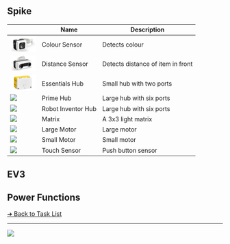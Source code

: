 
## Spike

|   | Name | Description |
| - | - | - |
| <img src="spike/color-sensor.png" width="60"> | Colour Sensor | Detects colour |
| <img src="spike/distance-sensor.png" width="60"> | Distance Sensor | Detects distance of item in front |
| <img src="spike/hub-essentials.png" width="60"> | Essentials Hub | Small hub with two ports |
| <img src="hub-prime.jpeg" width="60"> | Prime Hub | Large hub with six ports |
| <img src="hub-robot-inventor.jpeg" width="60"> | Robot Inventor Hub | Large hub with six ports |
| <img src="matrix.png" width="60"> | Matrix | A 3x3 light matrix | 
| <img src="motor-large.png" width="60"> | Large Motor | Large motor |
| <img src="motor-small.png" width="60"> | Small Motor | Small motor |
| <img src="touch-sensor.jpeg" width="60"> | Touch Sensor | Push button sensor |

## EV3

## Power Functions

[&#10132; Back to Task List](/)

---

<a href="https://brickmmo.com">
<img src="https://brickmmo.com/images/brickmmo-logo-horizontal.jpg" width="100">
</a>
